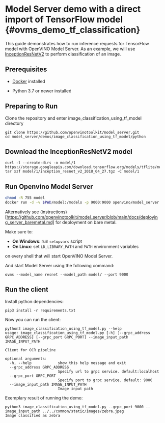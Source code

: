# Model Server demo with a direct import of TensorFlow model {#ovms_demo_tf_classification}

This guide demonstrates how to run inference requests for TensorFlow model with OpenVINO Model Server.
As an example, we will use [InceptionResNetV2](https://storage.googleapis.com/download.tensorflow.org/models/tflite/model_zoo/upload_20180427/inception_resnet_v2_2018_04_27.tgz) to perform classification of an image.

## Prerequisites

- [Docker](https://docs.docker.com/engine/install/) installed

- Python 3.7 or newer installed

## Preparing to Run

Clone the repository and enter image_classification_using_tf_model directory

```console
git clone https://github.com/openvinotoolkit/model_server.git
cd model_server/demos/image_classification_using_tf_model/python
```

## Download the InceptionResNetV2 model

```console
curl -l --create-dirs -o model/1 https://storage.googleapis.com/download.tensorflow.org/models/tflite/model_zoo/upload_20180427/inception_resnet_v2_2018_04_27.tgz
tar xzf model/1/inception_resnet_v2_2018_04_27.tgz -C model/1
```

## Run Openvino Model Server

```bash
chmod -R 755 model
docker run -d -v $PWD/model:/models -p 9000:9000 openvino/model_server:latest --model_path /models --model_name resnet --port 9000
```

Alternatively see (instructions)[https://github.com/openvinotoolkit/model_server/blob/main/docs/deploying_server_baremetal.md] for deployment on bare metal.

Make sure to:

- **On Windows**: run `setupvars` script
- **On Linux**: set `LD_LIBRARY_PATH` and `PATH` environment variables

on every shell that will start OpenVINO Model Server.

And start Model Server using the following command:
```console
ovms --model_name resnet --model_path model/ --port 9000
```

## Run the client

Install python dependencies:
```console
pip3 install -r requirements.txt
``` 

Now you can run the client:
```console
python3 image_classification_using_tf_model.py --help
usage: image_classification_using_tf_model.py [-h] [--grpc_address GRPC_ADDRESS] [--grpc_port GRPC_PORT] --image_input_path IMAGE_INPUT_PATH

Client for OCR pipeline

optional arguments:
  -h, --help            show this help message and exit
  --grpc_address GRPC_ADDRESS
                        Specify url to grpc service. default:localhost
  --grpc_port GRPC_PORT
                        Specify port to grpc service. default: 9000
  --image_input_path IMAGE_INPUT_PATH
                        Image input path
```

Exemplary result of running the demo:
```console
python3 image_classification_using_tf_model.py --grpc_port 9000 --image_input_path ../../common/static/images/zebra.jpeg
Image classified as zebra
```

